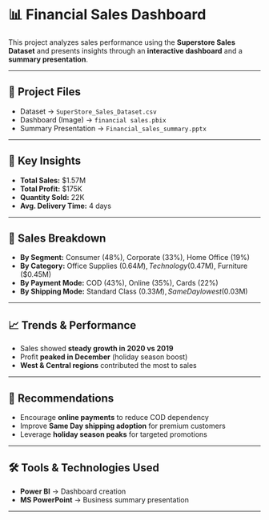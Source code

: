 # 📊 Financial Sales Dashboard  

This project analyzes sales performance using the **Superstore Sales Dataset** and presents insights through an **interactive dashboard** and a **summary presentation**.  

---

## 📂 Project Files  
- Dataset → `SuperStore_Sales_Dataset.csv`  
- Dashboard (Image) → `financial sales.pbix`  
- Summary Presentation → `Financial_sales_summary.pptx`  

---

## 🔑 Key Insights  
- **Total Sales:** $1.57M  
- **Total Profit:** $175K  
- **Quantity Sold:** 22K  
- **Avg. Delivery Time:** 4 days  

---

## 📌 Sales Breakdown  
- **By Segment:** Consumer (48%), Corporate (33%), Home Office (19%)  
- **By Category:** Office Supplies ($0.64M), Technology ($0.47M), Furniture ($0.45M)  
- **By Payment Mode:** COD (43%), Online (35%), Cards (22%)  
- **By Shipping Mode:** Standard Class ($0.33M), Same Day lowest ($0.03M)  

---

## 📈 Trends & Performance  
- Sales showed **steady growth in 2020 vs 2019**  
- Profit **peaked in December** (holiday season boost)  
- **West & Central regions** contributed the most to sales  

---

## 🚀 Recommendations  
- Encourage **online payments** to reduce COD dependency  
- Improve **Same Day shipping adoption** for premium customers  
- Leverage **holiday season peaks** for targeted promotions  

---

## 🛠️ Tools & Technologies Used  
- **Power BI** → Dashboard creation  
- **MS PowerPoint** → Business summary presentation  

---

 
